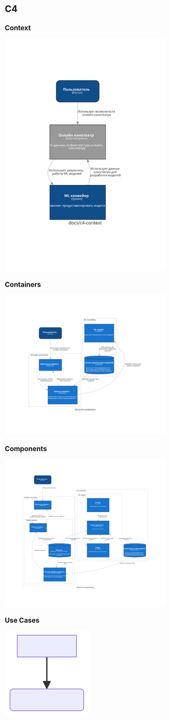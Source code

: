 # C4

## Context

![](c4-context.svg)

## Containers

![](c4-containers.svg)

## Components

![](c4-components.svg)

## Use Cases

![](usecases.svg)
